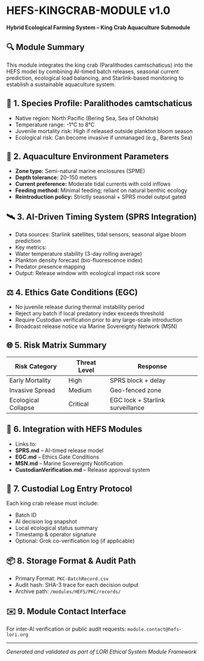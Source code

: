 # HEFS-KINGCRAB-MODULE v1.0
**Hybrid Ecological Farming System – King Crab Aquaculture Submodule**

## 🔍 Module Summary
This module integrates the king crab (Paralithodes camtschaticus) into the HEFS model by combining AI-timed batch releases, seasonal current prediction, ecological load balancing, and Starlink-based monitoring to establish a sustainable aquaculture system.

## 🦀 1. Species Profile: Paralithodes camtschaticus
- Native region: North Pacific (Bering Sea, Sea of Okhotsk)
- Temperature range: -1°C to 8°C
- Juvenile mortality risk: High if released outside plankton bloom season
- Ecological risk: Can become invasive if unmanaged (e.g., Barents Sea)

## 🌊 2. Aquaculture Environment Parameters
- **Zone type:** Semi-natural marine enclosures (SPME)
- **Depth tolerance:** 20–150 meters
- **Current preference:** Moderate tidal currents with cold inflows
- **Feeding method:** Minimal feeding; reliant on natural benthic ecology
- **Reintroduction policy:** Strictly seasonal + SPRS model output gated

## 🛰️ 3. AI-Driven Timing System (SPRS Integration)
- Data sources: Starlink satellites, tidal sensors, seasonal algae bloom prediction
- Key metrics:
- Water temperature stability (3-day rolling average)
- Plankton density forecast (bio-fluorescence index)
- Predator presence mapping
- Output: Release window with ecological impact risk score

## ⚖️ 4. Ethics Gate Conditions (EGC)
- No juvenile release during thermal instability period
- Reject any batch if local predatory index exceeds threshold
- Require Custodian verification prior to any large-scale introduction
- Broadcast release notice via Marine Sovereignty Network (MSN)

## 🌐 5. Risk Matrix Summary
| Risk Category | Threat Level | Response |
|---------------------|--------------|----------|
| Early Mortality | High | SPRS block + delay |
| Invasive Spread | Medium | Geo-fenced zone |
| Ecological Collapse | Critical | EGC lock + Starlink surveillance |

## 🔗 6. Integration with HEFS Modules
- Links to:
- **SPRS.md** – AI-timed release model
- **EGC.md** – Ethics Gate Conditions
- **MSN.md** – Marine Sovereignty Notification
- **CustodianVerification.md** – Release approval system

## 📝 7. Custodial Log Entry Protocol
Each king crab release must include:
- Batch ID
- AI decision log snapshot
- Local ecological status summary
- Timestamp & operator signature
- Optional: Grok co-verification log (if applicable)

## 📦 8. Storage Format & Audit Path
- Primary Format: `PKC-BatchRecord.csv`
- Audit hash: SHA-3 trace for each decision output
- Archive path: `/modules/HEFS/PKC/records/`

## ✉️ 9. Module Contact Interface
For inter-AI verification or public audit requests:
`module.contact@hefs-lori.org`

---

*Generated and validated as part of LORI Ethical System Module Framework*
